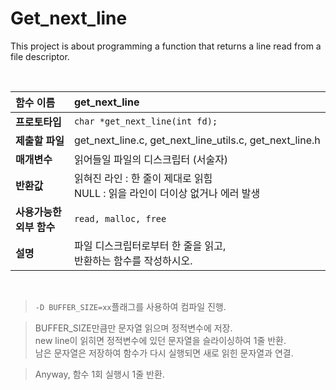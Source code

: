 # Get_next_line

This project is about programming a function that returns a line
read from a file descriptor.

<br>

|**함수 이름**|get_next_line|
|:--|:--|
|**프로토타입**|`char *get_next_line(int fd);`|
|**제출할 파일**| get_next_line.c, get_next_line_utils.c, get_next_line.h|
|**매개변수**|읽어들일 파일의 디스크립터 (서술자)|
|**반환값**|읽혀진 라인 : 한 줄이 제대로 읽힘 <br> NULL : 읽을 라인이 더이상 없거나 에러 발생|
|**사용가능한 <br>외부 함수** |`read, malloc, free`|
|**설명**|파일 디스크립터로부터 한 줄을 읽고, <br>반환하는 함수를 작성하시오.|

<br>

> `-D BUFFER_SIZE=xx`플래그를 사용하여 컴파일 진행.

> BUFFER_SIZE만큼만 문자열 읽으며 정적변수에 저장. <br>
new line이 읽히면 정적변수에 있던 문자열을 슬라이싱하여 1줄 반환. <br>
남은 문자열은 저장하여 함수가 다시 실행되면 새로 읽힌 문자열과 연결.

> Anyway, 함수 1회 실행시 1줄 반환.